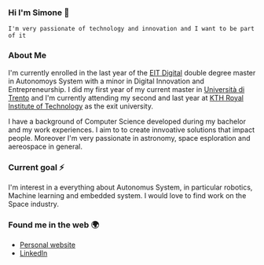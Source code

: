### Hi I'm Simone 👋
```
I'm very passionate of technology and innovation and I want to be part of it
```
### About Me 

I'm currently enrolled in the last year of the [EIT Digital](https://masterschool.eitdigital.eu/) double degree master in Autonomoys System with a minor in Digital Innovation and Entrepreneurship. I did my first year of my current master in [Università di Trento](https://www.unitn.it/) and I'm currently attending my second and last year at [KTH Royal Institute of Technology](https://www.kth.se/) as the exit university.

I have a background of Computer Science developed during my bachelor and my work experiences. I aim to to create innvoative solutions that impact people. Moreover I'm very passionate in astronomy, space esploration and aereospace in general.
### Current goal ⚡
I'm interest in a everything about Autonomus System, in particular robotics, Machine learning and embedded system. I would love to find work on the Space industry.
### Found me in the web 🌍
- [Personal website](https://smorettini.github.io/)
- [LinkedIn](https://www.linkedin.com/in/simone-morettini/)



<!--
**SMorettini/SMorettini** is a ✨ _special_ ✨ repository because its `README.md` (this file) appears on your GitHub profile.

Here are some ideas to get you started:

- 🔭 I’m currently working on ...
- 🌱 I’m currently learning ...
- 👯 I’m looking to collaborate on ...
- 🤔 I’m looking for help with ...
- 💬 Ask me about ...
- 📫 How to reach me: ...
- 😄 Pronouns: ...
- ⚡ Fun fact: ...
-->
